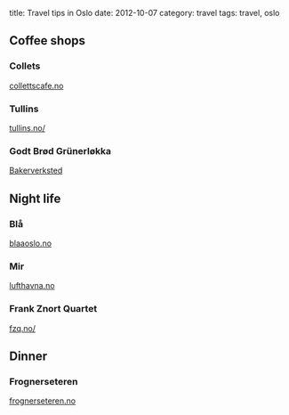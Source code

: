 title: Travel tips in Oslo
date:    2012-10-07
category: travel
tags: travel, oslo

## Coffee shops
### Collets
<a href="http://www.collettscafe.no/">collettscafe.no</a>

### Tullins
<a href="http://www.tullins.no/">tullins.no/</a>

### Godt Brød Grünerløkka
<a href="http://www.bakeverksted.no/comweb.asp?ID=&segment=6">
Bakerverksted
</a>

## Night life
### Bl&aring;
<a href="http://www.blaaoslo.no/">blaaoslo.no</a>

### Mir
<a href="http://www.lufthavna.no/">lufthavna.no</a>

### Frank Znort Quartet
<a href="http://fzq.no/">fzq.no/</a>

## Dinner
### Frognerseteren
<a href="http://www.frognerseteren.no/">frognerseteren.no</a>

